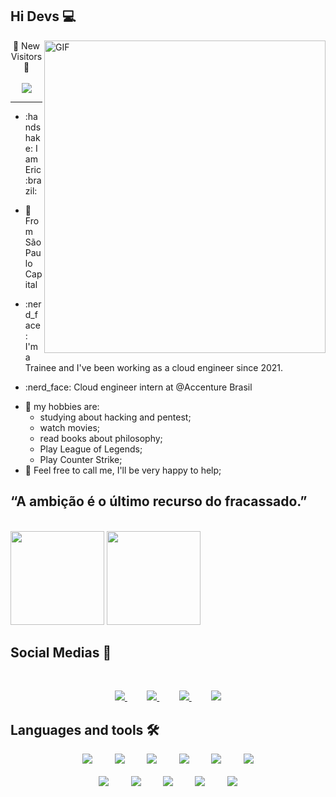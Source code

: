 ## Hi Devs 💻
<img align="right" alt="GIF" src="https://ci3.googleusercontent.com/proxy/Gb07XCIRzjDm0VvYAsxn8UyE1FUSyfbX3RPs-P0FBEWmzRGYs1q9XXB_5RdOWfLLXsgp5BPCpu5MyKsNRB_zMDbZBa8zv2psLQJmL6Ot7A-4zsVC_EYNT2UqblU4wybX5FFDDvq8=s0-d-e1-ft#https://octocat-generator-assets.githubusercontent.com/my-octocat-1623768369347.png" width="450px" height="500px"/>

 <p align="center"> 
   👋 New Visitors 👋
   <br><br>
   <img alingn="center" src="https://profile-counter.glitch.me/eric-viezzer/count.svg"/> 
 
   ********************
 </p>


- <p>:handshake: I am Eric :brazil:</p>
- <p>📍 From São Paulo Capital</p>
- <p>:nerd_face: I'm a Trainee and I've been working as a cloud engineer since 2021.</p>
- <p>:nerd_face: Cloud engineer intern at @Accenture Brasil</p>
- 👾 my hobbies are: 
  - studying about hacking and pentest; 
  - watch movies;
  - read books about philosophy;
  - Play League of Legends;
  - Play Counter Strike;
- 💬 Feel free to call me, I'll be very happy to help;

## **“A ambição é o último recurso do fracassado.”**

<br>

<div>
  <img height="150em" src="https://github-readme-stats.vercel.app/api?username=eric-viezzer&show_icons=true&theme=dracula&include_all_commits=true&count_private=true"/>
  <img height="150em" src="https://github-readme-stats.vercel.app/api/top-langs/?username=eric-viezzer&layout=compact&langs_count=16&theme=dracula"/>
</div>

##  **Social Medias** :iphone: 

<br>
<div>
<p align="center">
    <a href="https://github.com/eric-viezzer">
        <img  src="https://img.shields.io/badge/github-%23100000.svg?&style=for-the-badge&logo=github&logoColor=white&link=mailto:https://github.com/eric-viezzer">
    </a>
    &nbsp;&nbsp;&nbsp;&nbsp;&nbsp;&nbsp;&nbsp;
    <a href="mailto:ericviezzerlessa01@gmail.com">
        <img src="https://img.shields.io/badge/gmail-D14836?&style=for-the-badge&logo=gmail&logoColor=white&link=mailto:ericviezzerlessa01@gmail.com">
    </a>
    &nbsp;&nbsp;&nbsp;&nbsp;&nbsp;&nbsp;&nbsp;
    <a href="https://www.linkedin.com/in/eric-viezzer-5a3665202/">
        <img src="https://img.shields.io/badge/linkedin-%230077B5.svg?&style=for-the-badge&logo=linkedin&logoColor=white&link=mailto:https://www.linkedin.com/in/eric-viezzer-5a3665202/">
    </a>
   &nbsp;&nbsp;&nbsp;&nbsp;&nbsp;&nbsp;&nbsp;
    <a href="https://www.instagram.com/ocapivara/">
      <img src="https://img.shields.io/badge/Instagram-E4405F?style=for-the-badge&logo=instagram&logoColor=white&link=mailto:https://www.instagram.com/ocapivara/">
    </a>
</p>
  
## Languages and tools :hammer_and_wrench:

<p align="center">    
    <img  src="https://img.shields.io/badge/Python-3776AB?style=for-the-badge&logo=python&logoColor=white">
    &nbsp;&nbsp;&nbsp;&nbsp;&nbsp;&nbsp;&nbsp;
    <img src="https://img.shields.io/badge/HTML5-E34F26?style=for-the-badge&logo=html5&logoColor=white">  
    &nbsp;&nbsp;&nbsp;&nbsp;&nbsp;&nbsp;&nbsp;
    <img src="https://img.shields.io/badge/CSS3-1572B6?style=for-the-badge&logo=css3&logoColor=white">
    &nbsp;&nbsp;&nbsp;&nbsp;&nbsp;&nbsp;&nbsp;
    <img src="https://img.shields.io/badge/JavaScript-323330?style=for-the-badge&logo=javascript&logoColor=F7DF1E">
    &nbsp;&nbsp;&nbsp;&nbsp;&nbsp;&nbsp;&nbsp;
    <img src="https://img.shields.io/badge/Java-ED8B00?style=for-the-badge&logo=java&logoColor=white">
    &nbsp;&nbsp;&nbsp;&nbsp;&nbsp;&nbsp;&nbsp;
    <img src="https://img.shields.io/badge/Google_Cloud-4285F4?style=for-the-badge&logo=google-cloud&logoColor=white">
    <br><br>
    <img src="https://img.shields.io/badge/Amazon_AWS-232F3E?style=for-the-badge&logo=amazon-aws&logoColor=white">
    &nbsp;&nbsp;&nbsp;&nbsp;&nbsp;&nbsp;&nbsp;
    <img src="https://img.shields.io/badge/Kali_Linux-557C94?style=for-the-badge&logo=kali-linux&logoColor=white">
    &nbsp;&nbsp;&nbsp;&nbsp;&nbsp;&nbsp;&nbsp;
    <img src="https://img.shields.io/badge/Android-3DDC84?style=for-the-badge&logo=android&logoColor=white">
    &nbsp;&nbsp;&nbsp;&nbsp;&nbsp;&nbsp;&nbsp;
    <img src="https://img.shields.io/badge/Adobe%20Photoshop-31A8FF?style=for-the-badge&logo=Adobe%20Photoshop&logoColor=black">
    &nbsp;&nbsp;&nbsp;&nbsp;&nbsp;&nbsp;&nbsp;
    <img src="https://img.shields.io/badge/MySQL-00000F?style=for-the-badge&logo=mysql&logoColor=white"><br><br>
    &nbsp;&nbsp;&nbsp;&nbsp;&nbsp;&nbsp;&nbsp;
</p>
